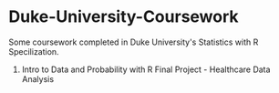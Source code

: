 # Duke-University-Coursework
Some coursework completed in Duke University's Statistics with R Specilization.

1) Intro to Data and Probability with R Final Project
        - Healthcare Data Analysis
